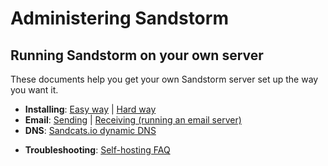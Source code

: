# Administering Sandstorm

## Running Sandstorm on your own server

These documents help you get your own Sandstorm server set up the way you want it.

* **Installing**: [Easy way](https://sandstorm.io/install/) | [Hard way](install.md)
* **Email**: [Sending](administering/email.md#outgoing-smtp) | [Receiving (running an email server)](administering/email.md#outbound-email-steps)
* **DNS**: [Sandcats.io dynamic DNS](https://github.com/sandstorm-io/sandstorm/wiki/Sandcats-dynamic-DNS)
<!-- * **Configuring:** [Login providers]() -->
* **Troubleshooting**: [Self-hosting FAQ](https://github.com/sandstorm-io/sandstorm/wiki/Self-hosting-FAQ)
